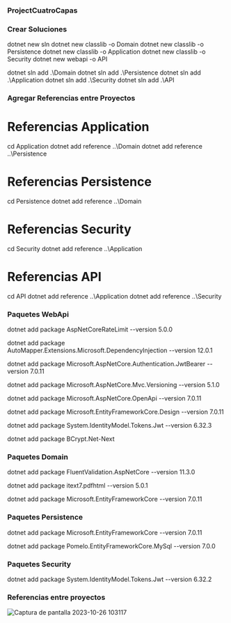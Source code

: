 ### ProjectCuatroCapas

### Crear Soluciones
dotnet new sln
dotnet new classlib -o Domain
dotnet new classlib -o Persistence
dotnet new classlib -o Application
dotnet new classlib -o Security
dotnet new webapi -o API

dotnet sln add .\Domain
dotnet sln add .\Persistence
dotnet sln add .\Application
dotnet sln add .\Security
dotnet sln add .\API

### Agregar Referencias entre Proyectos
# Referencias Application
cd Application
dotnet add reference ..\Domain
dotnet add reference ..\Persistence

# Referencias Persistence
cd Persistence
dotnet add reference ..\Domain

# Referencias Security
cd Security
dotnet add reference ..\Application

# Referencias API
cd API
dotnet add reference ..\Application
dotnet add reference ..\Security

### Paquetes WebApi

dotnet add package AspNetCoreRateLimit --version 5.0.0 

dotnet add package AutoMapper.Extensions.Microsoft.DependencyInjection --version 12.0.1

dotnet add package Microsoft.AspNetCore.Authentication.JwtBearer --version 7.0.11

dotnet add package Microsoft.AspNetCore.Mvc.Versioning --version 5.1.0

dotnet add package Microsoft.AspNetCore.OpenApi --version 7.0.11

dotnet add package Microsoft.EntityFrameworkCore.Design --version 7.0.11

dotnet   add package System.IdentityModel.Tokens.Jwt --version 6.32.3

dotnet add package BCrypt.Net-Next


### Paquetes Domain

dotnet add package FluentValidation.AspNetCore --version 11.3.0

dotnet add package itext7.pdfhtml --version 5.0.1

dotnet add package Microsoft.EntityFrameworkCore --version 7.0.11

### Paquetes Persistence

dotnet add package Microsoft.EntityFrameworkCore --version 7.0.11

dotnet add package Pomelo.EntityFrameworkCore.MySql --version 7.0.0

### Paquetes Security

dotnet add package System.IdentityModel.Tokens.Jwt --version 6.32.2

### Referencias entre proyectos

![Captura de pantalla 2023-10-26 103117](https://github.com/SameuelxD/ProjectCuatroCapas/assets/126287892/49fd2eb6-2a6c-447c-9c55-1d827906a1f9)



